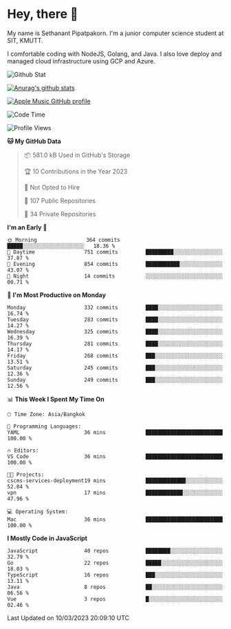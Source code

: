 # Hey, there 🙌
My name is Sethanant Pipatpakorn. I'm a junior computer science student at SIT, KMUTT.

I comfortable coding with NodeJS, Golang, and Java. I also love deploy and managed cloud infrastructure using GCP and Azure.

![Github Stat](https://github-profile-summary-cards.vercel.app/api/cards/profile-details?username=thetkpark&theme=dracula)

[![Anurag's github stats](https://github-readme-stats.vercel.app/api?username=thetkpark&count_private=true&show_icons=true&theme=tokyonight)](https://github.com/anuraghazra/github-readme-stats)

[![Apple Music GitHub profile](https://apple-music-github-profile.rayriffy.com/theme/light.svg?uid=000347.6120fcbefcb74cd59d65c108cc315787.1333)](https://github.com/rayriffy/apple-music-github-profile)

<!--START_SECTION:waka-->
![Code Time](http://img.shields.io/badge/Code%20Time-971%20hrs%2027%20mins-blue)

![Profile Views](http://img.shields.io/badge/Profile%20Views-0-blue)

**🐱 My GitHub Data** 

> 📦 581.0 kB Used in GitHub's Storage 
 > 
> 🏆 10 Contributions in the Year 2023
 > 
> 🚫 Not Opted to Hire
 > 
> 📜 107 Public Repositories 
 > 
> 🔑 34 Private Repositories 
 > 
**I'm an Early 🐤** 

```text
🌞 Morning                364 commits         █████░░░░░░░░░░░░░░░░░░░░   18.36 % 
🌆 Daytime                751 commits         █████████░░░░░░░░░░░░░░░░   37.87 % 
🌃 Evening                854 commits         ███████████░░░░░░░░░░░░░░   43.07 % 
🌙 Night                  14 commits          ░░░░░░░░░░░░░░░░░░░░░░░░░   00.71 % 
```
📅 **I'm Most Productive on Monday** 

```text
Monday                   332 commits         ████░░░░░░░░░░░░░░░░░░░░░   16.74 % 
Tuesday                  283 commits         ████░░░░░░░░░░░░░░░░░░░░░   14.27 % 
Wednesday                325 commits         ████░░░░░░░░░░░░░░░░░░░░░   16.39 % 
Thursday                 281 commits         ████░░░░░░░░░░░░░░░░░░░░░   14.17 % 
Friday                   268 commits         ███░░░░░░░░░░░░░░░░░░░░░░   13.51 % 
Saturday                 245 commits         ███░░░░░░░░░░░░░░░░░░░░░░   12.36 % 
Sunday                   249 commits         ███░░░░░░░░░░░░░░░░░░░░░░   12.56 % 
```


📊 **This Week I Spent My Time On** 

```text
🕑︎ Time Zone: Asia/Bangkok

💬 Programming Languages: 
YAML                     36 mins             █████████████████████████   100.00 % 

🔥 Editors: 
VS Code                  36 mins             █████████████████████████   100.00 % 

🐱‍💻 Projects: 
cscms-services-deployment19 mins             █████████████░░░░░░░░░░░░   52.04 % 
vpn                      17 mins             ████████████░░░░░░░░░░░░░   47.96 % 

💻 Operating System: 
Mac                      36 mins             █████████████████████████   100.00 % 
```

**I Mostly Code in JavaScript** 

```text
JavaScript               40 repos            ████████░░░░░░░░░░░░░░░░░   32.79 % 
Go                       22 repos            █████░░░░░░░░░░░░░░░░░░░░   18.03 % 
TypeScript               16 repos            ███░░░░░░░░░░░░░░░░░░░░░░   13.11 % 
Java                     8 repos             ██░░░░░░░░░░░░░░░░░░░░░░░   06.56 % 
Vue                      3 repos             █░░░░░░░░░░░░░░░░░░░░░░░░   02.46 % 
```




 Last Updated on 10/03/2023 20:09:10 UTC
<!--END_SECTION:waka-->
